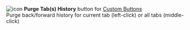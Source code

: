 ![icon](https://raw.github.com/Infocatcher/Custom_Buttons/master/Purge_Tabs_History/icon.png)&nbsp;<strong>Purge Tab(s) History</strong> button for [Custom Buttons](https://addons.mozilla.org/addon/custom-buttons/)
<br>Purge back/forward history for current tab (left-click) or all tabs (middle-click)